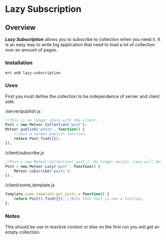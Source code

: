 # Lazy Subscription


## Overview

***Lazy Subscription*** allows you to subscribe to collection when you need it. It is an easy way to write big application that need to load a lot of collection over an amount of pages.

### Installation

`mrt add lazy-subscription`

### Uses

First you must define the collection to be independence of server and client side.

/server/publish.js

``` javascript
//This is no longer share with the client.
Post = new Meteor.Collection('post');
Meteor.publish('posts', function() {
	//Just a normal publish function.
	return Post.find({});
});
```

/client/subscribe.js

``` javascript
//Post = new Meteor.Collection('post'); No longer exists. Lazy will deal with it for us.
Post = new Meteor.Lazy('post', function() {
	Meteor.subscribe('posts');
});
```

/client/some_template.js

``` javascript
Template.some_template.get_posts = function() {
	return Post().find({}); //Note that Post is now a function.
};
```

### Notes
This should be use in reactive context or else on the first run you will get an empty collection.